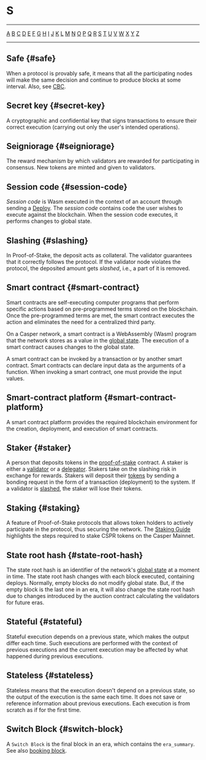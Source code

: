 # S

---

[A](/glossary/A.md) [B](/glossary/B.md) [C](/glossary/C.md) [D](/glossary/D.md) [E](/glossary/E.md) [F](/glossary/F.md) [G](/glossary/G.md) [H](/glossary/H.md) [I](/glossary/I.md) [J](/glossary/J.md) [K](/glossary/K.md) [L](/glossary/L.md) [M](/glossary/M.md) [N](/glossary/N.md) [O](/glossary/O.md) [P](/glossary/P.md) [Q](/glossary/Q.md) [R](/glossary/R.md) [S](/glossary/S.md) [T](/glossary/T.md) [U](/glossary/U.md) [V](/glossary/V.md) [W](/glossary/W.md) [X](/glossary/X.md) [Y](/glossary/Y.md) [Z](/glossary/Z.md)

---

## Safe {#safe}

When a protocol is provably safe, it means that all the participating nodes will make the same decision and continue to produce blocks at some interval. Also, see [CBC](/glossary/C.md#cbc).

## Secret key {#secret-key}

A cryptographic and confidential key that signs transactions to ensure their correct execution (carrying out only the user's intended operations).

## Seigniorage {#seigniorage}

The reward mechanism by which validators are rewarded for participating in consensus. New tokens are minted and given to validators.

## Session code {#session-code}

_Session code_ is Wasm executed in the context of an account through sending a [Deploy](/glossary/D/#deploy). The _session code_ contains code the user wishes to execute against the blockchain. When the session code executes, it performs changes to global state.

## Slashing {#slashing}

In Proof-of-Stake, the deposit acts as collateral. The validator guarantees that it correctly follows the protocol. If the validator node violates the protocol, the deposited amount gets _slashed_, i.e., a part of it is removed.

## Smart contract {#smart-contract}

Smart contracts are self-executing computer programs that perform specific actions based on pre-programmed terms stored on the blockchain. Once the pre-programmed terms are met, the smart contract executes the action and eliminates the need for a centralized third party.

On a Casper network, a smart contract is a WebAssembly (Wasm) program that the network stores as a value in the [global state](/glossary/G.md#global-state). The execution of a smart contract causes changes to the global state.

A smart contract can be invoked by a transaction or by another smart contract. Smart contracts can declare input data as the arguments of a function. When invoking a smart contract, one must provide the input values.

## Smart-contract platform {#smart-contract-platform}

A smart contract platform provides the required blockchain environment for the creation, deployment, and execution of smart contracts.

## Staker {#staker}

A person that deposits tokens in the [proof-of-stake](/glossary/P.md#proof-of-stake) contract. A staker is either a [validator](/glossary/V.md#validator) or a [delegator](/glossary/D.md#delegator). Stakers take on the slashing risk in exchange for rewards. Stakers will deposit their [tokens](/glossary/T.md#token) by sending a bonding request in the form of a transaction (deployment) to the system. If a validator is [slashed](#slashing), the staker will lose their tokens.

## Staking {#staking}

A feature of Proof-of-Stake protocols that allows token holders to actively participate in the protocol, thus securing the network. The [Staking Guide](/staking/index.md) highlights the steps required to stake CSPR tokens on the Casper Mainnet.

## State root hash {#state-root-hash}

The state root hash is an identifier of the network's [global state](/glossary/G.md#global-state) at a moment in time. The state root hash changes with each block executed, containing deploys. Normally, empty blocks do not modify global state. But, if the empty block is the last one in an era, it will also change the state root hash due to changes introduced by the auction contract calculating the validators for future eras.

## Stateful {#stateful}

Stateful execution depends on a previous state, which makes the output differ each time. Such executions are performed with the context of previous executions and the current execution may be affected by what happened during previous executions.

## Stateless {#stateless}

Stateless means that the execution doesn't depend on a previous state, so the output of the execution is the same each time. It does not save or reference information about previous executions. Each execution is from scratch as if for the first time.

## Switch Block {#switch-block}

A `Switch Block` is the final block in an era, which contains the `era_summary`. See also [booking block](/glossary/B/#booking-block).
